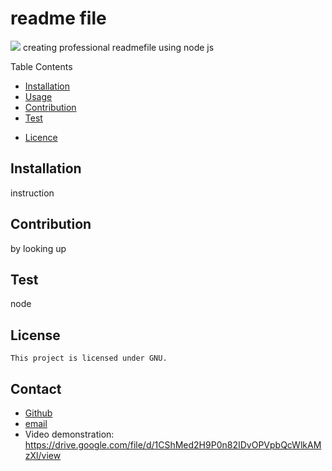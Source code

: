# readme file

<img src="https://img.shields.io/badge/license-GNU-blue.svg"/>
  creating professional readmefile using node js

Table Contents

- [Installation](#installation)
- [Usage](#usage)
- [Contribution](#contribution)
- [Test](#test)

* [Licence](#license)

## Installation

instruction

## Contribution

by looking up

## Test

node

## License

    This project is licensed under GNU.

## Contact

- [Github](https://github.com/yamyam500)
- [email](mailto:yamyam5000@gmail.com)
- Video demonstration: https://drive.google.com/file/d/1CShMed2H9P0n82IDvOPVpbQcWlkAMzXl/view
